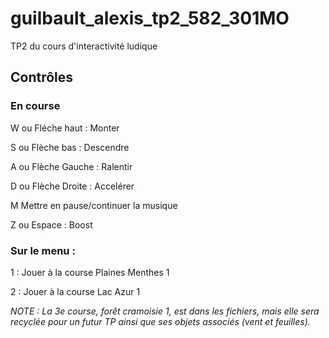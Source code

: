 # guilbault_alexis_tp2_582_301MO
TP2 du cours d'interactivité ludique

## Contrôles
### En course
W ou Fléche haut : Monter

S ou Flèche bas : Descendre

A ou Flèche Gauche : Ralentir

D ou Flèche Droite : Accelérer

M Mettre en pause/continuer la musique

Z ou Espace : Boost

### Sur le menu :
1 : Jouer à la course Plaines Menthes 1

2 : Jouer à la course Lac Azur 1

*NOTE : La 3e course, forêt cramoisie 1, est dans les fichiers, mais elle sera recyclée pour un futur TP ainsi que ses objets associés (vent et feuilles).*
